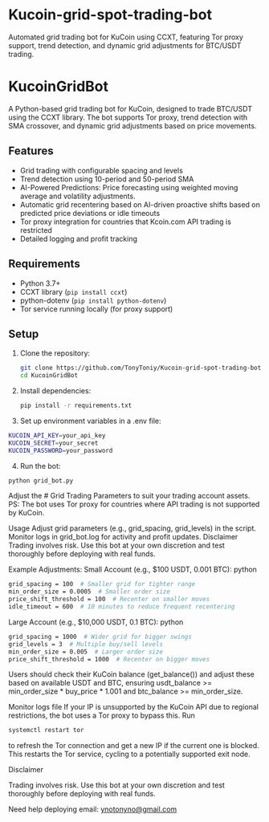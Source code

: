 # Kucoin-grid-spot-trading-bot
Automated grid trading bot for KuCoin using CCXT, featuring Tor proxy support, trend detection, and dynamic grid adjustments for BTC/USDT trading.  
# KucoinGridBot

A Python-based grid trading bot for KuCoin, designed to trade BTC/USDT using the CCXT library. The bot supports Tor proxy, trend detection with SMA crossover, and dynamic grid adjustments based on price movements.

## Features
- Grid trading with configurable spacing and levels
- Trend detection using 10-period and 50-period SMA
- AI-Powered Predictions: Price forecasting using weighted moving average and volatility adjustments.
- Automatic grid recentering based on AI-driven proactive shifts based on predicted price deviations or idle timeouts
- Tor proxy integration for countries that Kcoin.com API trading is restricted
- Detailed logging and profit tracking

## Requirements
- Python 3.7+
- CCXT library (`pip install ccxt`)
- python-dotenv (`pip install python-dotenv`)
- Tor service running locally (for proxy support)

## Setup
1. Clone the repository:
   ```bash
   git clone https://github.com/TonyToniy/Kucoin-grid-spot-trading-bot.git
   cd KucoinGridBot

2. Install dependencies:
   ```bash
   pip install -r requirements.txt

3. Set up environment variables in a .env file:
```bash
KUCOIN_API_KEY=your_api_key
KUCOIN_SECRET=your_secret
KUCOIN_PASSWORD=your_password
```
4. Run the bot:
```bash
python grid_bot.py
```
Adjust the # Grid Trading Parameters to suit your trading account assets.
PS: The bot uses Tor proxy for countries where API trading is not supported by KuCoin.

Usage
Adjust grid parameters (e.g., grid_spacing, grid_levels) in the script.
Monitor logs in grid_bot.log for activity and profit updates.
Disclaimer
Trading involves risk. Use this bot at your own discretion and test thoroughly before deploying with real funds.

Example Adjustments:
Small Account (e.g., $100 USDT, 0.001 BTC):
python

```bash
grid_spacing = 100  # Smaller grid for tighter range
min_order_size = 0.0005  # Smaller order size
price_shift_threshold = 100  # Recenter on smaller moves
idle_timeout = 600  # 10 minutes to reduce frequent recentering
```
Large Account (e.g., $10,000 USDT, 0.1 BTC):
python
```bash
grid_spacing = 1000  # Wider grid for bigger swings
grid_levels = 3  # Multiple buy/sell levels
min_order_size = 0.005  # Larger order size
price_shift_threshold = 1000  # Recenter on bigger moves
```
Users should check their KuCoin balance (get_balance()) and adjust these based on available USDT and BTC, ensuring usdt_balance >= min_order_size * buy_price * 1.001 and btc_balance >= min_order_size.

Monitor logs file If your IP is unsupported by the KuCoin API due to regional restrictions, the bot uses a Tor proxy to bypass this. Run 

```bash
systemctl restart tor
```
to refresh the Tor connection and get a new IP if the current one is blocked. This restarts the Tor service, cycling to a potentially supported exit node.


Disclaimer

Trading involves risk. Use this bot at your own discretion and test thoroughly before deploying with real funds.

Need help deploying email: ynotonyno@gmail.com







